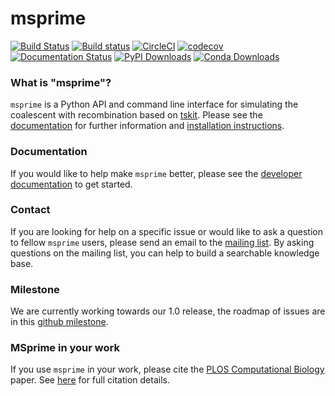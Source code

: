 # msprime

[![Build Status](https://travis-ci.org/tskit-dev/msprime.svg?branch=main)](https://travis-ci.org/tskit-dev/msprime) [![Build status](https://ci.appveyor.com/api/projects/status/3d4rhxw6wxgm9snj/branch/main?svg=true)](https://ci.appveyor.com/project/tskit-dev/msprime/branch/main) [![CircleCI](https://circleci.com/gh/tskit-dev/msprime.svg?style=svg)](https://circleci.com/gh/tskit-dev/msprime) [![codecov](https://codecov.io/gh/tskit-dev/msprime/branch/main/graph/badge.svg)](https://codecov.io/gh/tskit-dev/msprime) [![Documentation Status](https://readthedocs.org/projects/msprime/badge/?version=stable)](https://msprime.readthedocs.io/en/stable/?badge=stable) [![PyPI Downloads](https://pepy.tech/badge/msprime)](https://pepy.tech/project/msprime) [![Conda Downloads](https://anaconda.org/conda-forge/msprime/badges/downloads.svg)](https://anaconda.org/conda-forge/msprime)

### What is "msprime"?
``msprime`` is a Python API and command line interface for simulating the 
coalescent with recombination based on [tskit](https://tskit.readthedocs.org/en/latest/).
Please see the [documentation](https://msprime.readthedocs.org/en/latest/)
for further information and 
[installation instructions](https://msprime.readthedocs.org/en/latest/installation.html).

### Documentation
If you would like to help make ``msprime`` better, please see the 
[developer documentation](https://msprime.readthedocs.org/en/latest/development.html)
to get started.


### Contact
If you are looking for help on a specific issue or would like to ask a
question to fellow ``msprime`` users, please send an email to the
[mailing list](https://groups.google.com/group/msprime-users). By asking
questions on the mailing list, you can help to build a searchable knowledge
base.


### Milestone
We are currently working towards our 1.0 release, the roadmap of issues 
are in this [github milestone](https://github.com/tskit-dev/msprime/milestone/9).


### MSprime in your work
If you use ``msprime`` in your work, please cite the [PLOS Computational
Biology](http://dx.doi.org/10.1371/journal.pcbi.1004842) paper.
See [here](https://msprime.readthedocs.org/en/latest/CITATION.html) for
full citation details.


